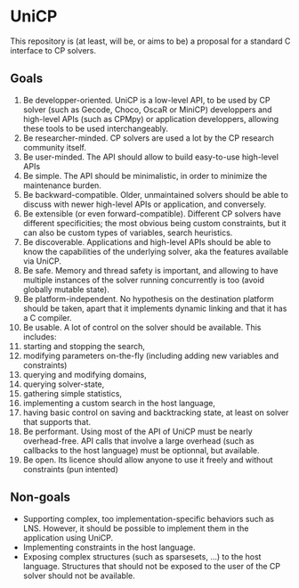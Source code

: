 # UniCP

This repository is (at least, will be, or aims to be) a proposal for a standard C interface to CP solvers. 

## Goals

1. Be developper-oriented. UniCP is a low-level API, to be used by CP solver (such as Gecode, Choco, OscaR or MiniCP) developpers and high-level APIs (such as CPMpy) or application developpers, allowing these tools to be used interchangeably.
2. Be researcher-minded. CP solvers are used a lot by the CP research community itself.
3. Be user-minded. The API should allow to build easy-to-use high-level APIs 
4. Be simple. The API should be minimalistic, in order to minimize the maintenance burden.
5. Be backward-compatible. Older, unmaintained solvers should be able to discuss with newer high-level APIs or application, and conversely.
6. Be extensible (or even forward-compatible). Different CP solvers have different specificities; the most obvious being custom constraints, but it can also be custom types of variables, search heuristics.
7. Be discoverable. Applications and high-level APIs should be able to know the capabilities of the underlying solver, aka the features available via UniCP.
8. Be safe. Memory and thread safety is important, and allowing to have multiple instances of the solver running concurrently is too (avoid globally mutable state).
9. Be platform-independent. No hypothesis on the destination platform should be taken, apart that it implements dynamic linking and that it has a C compiler.
10. Be usable. A lot of control on the solver should be available. This includes:
   1. starting and stopping the search,
   2. modifying parameters on-the-fly (including adding new variables and constraints)
   3. querying and modifying domains, 
   4. querying solver-state, 
   5. gathering simple statistics, 
   6. implementing a custom search in the host language,
   7. having basic control on saving and backtracking state, at least on solver that supports that.
11. Be performant. Using most of the API of UniCP must be nearly overhead-free. API calls that involve a large overhead (such as callbacks to the host language) must be optionnal, but available.
12. Be open. Its licence should allow anyone to use it freely and without constraints (pun intented)

## Non-goals

- Supporting complex, too implementation-specific behaviors such as LNS. However, it should be possible to implement them in the application using UniCP.
- Implementing constraints in the host language.
- Exposing complex structures (such as sparsesets, ...) to the host language. Structures that should not be exposed to the user of the CP solver should not be available.
